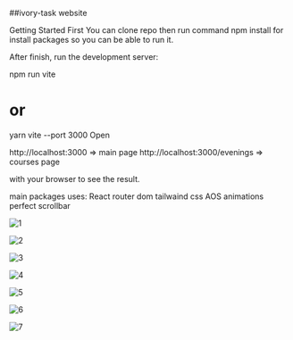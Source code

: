 ##ivory-task website

Getting Started
First You can clone repo then run command npm install for install packages so you can be able to run it.

After finish, run the development server:

npm run vite

# or

yarn vite --port 3000
Open

http://localhost:3000 => main page
http://localhost:3000/evenings => courses page

with your browser to see the result.

main packages uses:
React router dom
tailwaind css
AOS animations
perfect scrollbar

![1](https://github.com/user-attachments/assets/51d03985-0def-4b8a-b2bc-0f751064f4cc)

![2](https://github.com/user-attachments/assets/07da937b-67f1-46d6-b29b-5cf2eb696aaa)

![3](https://github.com/user-attachments/assets/6a8a7739-63a3-44c7-ac3a-99e4cd3f7db6)

![4](https://github.com/user-attachments/assets/7679a3a7-20d5-4a03-a643-82b257c7dfc2)

![5](https://github.com/user-attachments/assets/e9947ce0-8a7f-4dcc-9612-d00feb30f7fa)

![6](https://github.com/user-attachments/assets/e457118a-f03e-46dd-bd7f-54012b20c218)

![7](https://github.com/user-attachments/assets/3269b0ec-ecd5-44c0-8686-3995b44f3149)
